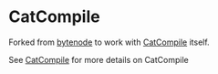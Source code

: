 # CatCompile

Forked from [bytenode](https://www.npmjs.com/package/bytenode) to work with [CatCompile](https://github.com/SiriusDevLabs/catcompile) itself.

See [CatCompile](https://github.com/SiriusDevLabs/catcompile) for more details on CatCompile
